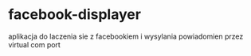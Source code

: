 # facebook-displayer
aplikacja do laczenia sie z facebookiem i wysylania powiadomien przez virtual com port
